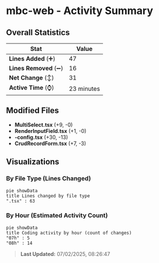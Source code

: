 # mbc-web - Activity Summary 

## Overall Statistics

| Stat                   | Value                                                             |
| ---------------------- | ----------------------------------------------------------------- |
| **Lines Added** (➕)   | 47                                          |
| **Lines Removed** (➖) | 16                                        |
| **Net Change** (↕)    | 31                |
| **Active Time** (⌚)   | 23 minutes |


## Modified Files
- **MultiSelect.tsx** (+9, -0)
- **RenderInputField.tsx** (+1, -0)
- **-config.tsx** (+30, -13)
- **CrudRecordForm.tsx** (+7, -3)

## Visualizations

### By File Type (Lines Changed)

```mermaid
pie showData
title Lines changed by file type
".tsx" : 63
```

### By Hour (Estimated Activity Count)

```mermaid
pie showData
title Coding activity by hour (count of changes)
"07h" : 5
"08h" : 14
```


> **Last Updated:** 07/02/2025, 08:26:47